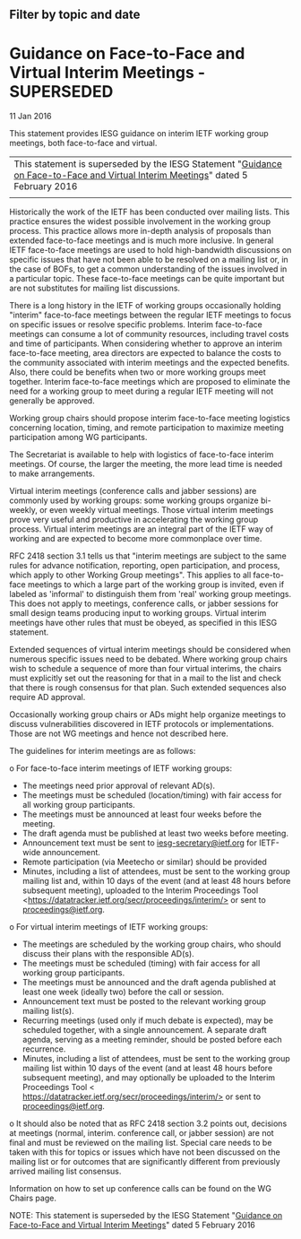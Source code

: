 Filter by topic and date
------------------------

Guidance on Face-to-Face and Virtual Interim Meetings - SUPERSEDED
==================================================================

11 Jan 2016

This statement provides IESG guidance on interim IETF working group meetings, both face-to-face and virtual.



|  |
| --- |
| This statement is superseded by the IESG Statement "[Guidance on Face-to-Face and Virtual Interim Meetings](https://www.ietf.org/about/groups/iesg/statements/interim-meetings-guidance-2016-02-05/)" dated 5 February 2016 |
|  |

Historically the work of the IETF has been conducted over mailing lists. This practice ensures the widest possible involvement in the working group process. This practice allows more in-depth analysis of proposals than extended face-to-face meetings and is much more inclusive. In general IETF face-to-face meetings are used to hold high-bandwidth discussions on specific issues that have not been able to be resolved on a mailing list or, in the case of BOFs, to get a common understanding of the issues involved in a particular topic. These face-to-face meetings can be quite important but are not substitutes for mailing list discussions.  
  
There is a long history in the IETF of working groups occasionally holding "interim" face-to-face meetings between the regular IETF meetings to focus on specific issues or resolve specific problems. Interim face-to-face meetings can consume a lot of community resources, including travel costs and time of participants. When considering whether to approve an interim face-to-face meeting, area directors are expected to balance the costs to the community associated with interim meetings and the expected benefits. Also, there could be benefits when two or more working groups meet together. Interim face-to-face meetings which are proposed to eliminate the need for a working group to meet during a regular IETF meeting will not generally be approved.  
  
Working group chairs should propose interim face-to-face meeting logistics concerning location, timing, and remote participation to maximize meeting participation among WG participants.  
  
The Secretariat is available to help with logistics of face-to-face interim meetings. Of course, the larger the meeting, the more lead time is needed to make arrangements.  
  
Virtual interim meetings (conference calls and jabber sessions) are commonly used by working groups: some working groups organize bi-weekly, or even weekly virtual meetings. Those virtual interim meetings prove very useful and productive in accelerating the working group process. Virtual interim meetings are an integral part of the IETF way of working and are expected to become more commonplace over time.  
  
RFC 2418 section 3.1 tells us that "interim meetings are subject to the same rules for advance notification, reporting, open participation, and process, which apply to other Working Group meetings". This applies to all face-to-face meetings to which a large part of the working group is invited, even if labeled as 'informal' to distinguish them from 'real' working group meetings. This does not apply to meetings, conference calls, or jabber sessions for small design teams producing input to working groups. Virtual interim meetings have other rules that must be obeyed, as specified in this IESG statement.  
  
Extended sequences of virtual interim meetings should be considered when numerous specific issues need to be debated. Where working group chairs wish to schedule a sequence of more than four virtual interims, the chairs must explicitly set out the reasoning for that in a mail to the list and check that there is rough consensus for that plan. Such extended sequences also require AD approval.  
  
Occasionally working group chairs or ADs might help organize meetings to discuss vulnerabilities discovered in IETF protocols or implementations. Those are not WG meetings and hence not described here.  
  
The guidelines for interim meetings are as follows:  
  
 o For face-to-face interim meetings of IETF working groups:  
 - The meetings need prior approval of relevant AD(s).  
 - The meetings must be scheduled (location/timing) with fair access for all working group participants.  
 - The meetings must be announced at least four weeks before the meeting.  
 - The draft agenda must be published at least two weeks before meeting.  
 - Announcement text must be sent to ​iesg-secretary@ietf.org for IETF-wide announcement.  
 - Remote participation (via Meetecho or similar) should be provided  
 - Minutes, including a list of attendees, must be sent to the working group mailing list and, within 10 days of the event (and at least 48 hours before subsequent meeting), uploaded to the Interim Proceedings Tool  
 <​https://datatracker.ietf.org/secr/proceedings/interim/> or sent to ​​proceedings@ietf.org.  
  
 o For virtual interim meetings of IETF working groups:  
 - The meetings are scheduled by the working group chairs, who should discuss their plans with the responsible AD(s).  
 - The meetings must be scheduled (timing) with fair access for all working group participants.  
 - The meetings must be announced and the draft agenda published at least one week (ideally two) before the call or session.  
 - Announcement text must be posted to the relevant working group mailing list(s).  
 - Recurring meetings (used only if much debate is expected), may be scheduled together, with a single announcement. A separate draft agenda, serving as a meeting reminder, should be posted before each recurrence.  
 - Minutes, including a list of attendees, must be sent to the working group mailing list within 10 days of the event (and at least 48 hours before subsequent meeting), and may optionally be uploaded to the Interim Proceedings Tool <​https://datatracker.ietf.org/secr/proceedings/interim/> or sent to ​​proceedings@ietf.org.  
  
 o It should also be noted that as RFC 2418 section 3.2 points out, decisions at meetings (normal, interim. conference call, or jabber session) are not final and must be reviewed on the mailing list. Special care needs to be taken with this for topics or issues which have not been discussed on the mailing list or for outcomes that are significantly different from previously arrived mailing list consensus.  
  
 Information on how to set up conference calls can be found on the WG  
 Chairs page.

NOTE: This statement is superseded by the IESG Statement "[Guidance on Face-to-Face and Virtual Interim Meetings](https://www.ietf.org/about/groups/iesg/statements/interim-meetings-guidance-2016-02-05/)" dated 5 February 2016

